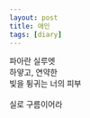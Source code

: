 ```yaml
---
layout: post
title: 애인
tags: [diary]
---
```


파아란 실루엣<br>
하얗고, 연약한<br>
빛을 튕귀는 너의 피부<br>
<br>
실로 구름이어라<br>